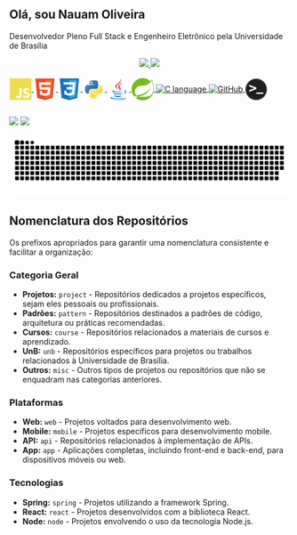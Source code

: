 ## Olá, sou Nauam Oliveira

Desenvolvedor Pleno Full Stack e Engenheiro Eletrônico pela Universidade de Brasília

<div align="center">
  <a href="https://github.com/nauam">
  <img height="160em" src="https://github-readme-stats.vercel.app/api?username=nauam&show_icons=true&theme=dracula&include_all_commits=true&count_private=true"/>
  <img height="160em" src="https://github-readme-stats.vercel.app/api/top-langs/?username=nauam&layout=compact&langs_count=7&theme=dracula"/>
</div>
  
<div style="display: inline_block"><br>
  <img align="center" alt="Js" width="40px" src="https://raw.githubusercontent.com/devicons/devicon/master/icons/javascript/javascript-plain.svg">
  <img align="center" alt="HTML" width="40px" src="https://raw.githubusercontent.com/devicons/devicon/master/icons/html5/html5-original.svg">
  <img align="center" alt="CSS" width="40px" src="https://raw.githubusercontent.com/devicons/devicon/master/icons/css3/css3-original.svg">
  <img align="center" alt="Python" width="40px" src="https://raw.githubusercontent.com/devicons/devicon/master/icons/python/python-original.svg">
  <img align="center" alt="Java" width="40px" src="https://raw.githubusercontent.com/devicons/devicon/master/icons/java/java-original.svg">
  <img align="center" alt="Spring" width="40px" src="https://raw.githubusercontent.com/devicons/devicon/master/icons/spring/spring-original.svg">
  <img align="center" alt="C language" width="40px" src="https://raw.githubusercontent.com/abranhe/programming-languages-logos/master/src/c/c.svg" />
  <img align="center" alt="GitHub" width="40px" src="https://git-scm.com/images/logos/downloads/Git-Icon-1788C.png" />
  <img align="center" alt="Terminal" width="40px" src="https://raw.githubusercontent.com/github/explore/80688e429a7d4ef2fca1e82350fe8e3517d3494d/topics/terminal/terminal.png" />
</div>
  
  ##
 
<div> 
  <a href = "mailto:nauamvictor@outlook.com"><img src="https://img.shields.io/badge/Outlook-0078D4?style=for-the-badge&logo=microsoft-outlook&logoColor=white" target="_blank"></a>
  <a href="https://www.linkedin.com/in/nauam" target="_blank"><img src="https://img.shields.io/badge/-LinkedIn-%230077B5?style=for-the-badge&logo=linkedin&logoColor=white" target="_blank"></a> 
  
  ![Snake animation](https://raw.githubusercontent.com/nauam/nauam/output/github-contribution-grid-snake.svg)
 
</div>

## Nomenclatura dos Repositórios

Os prefixos apropriados para garantir uma nomenclatura consistente e facilitar a organização:

### Categoria Geral

- **Projetos:** `project` - Repositórios dedicados a projetos específicos, sejam eles pessoais ou profissionais.
- **Padrões:** `pattern` - Repositórios destinados a padrões de código, arquitetura ou práticas recomendadas.
- **Cursos:** `course` - Repositórios relacionados a materiais de cursos e aprendizado.
- **UnB:** `unb` - Repositórios específicos para projetos ou trabalhos relacionados à Universidade de Brasília.
- **Outros:** `misc` - Outros tipos de projetos ou repositórios que não se enquadram nas categorias anteriores.

### Plataformas

- **Web:** `web` - Projetos voltados para desenvolvimento web.
- **Mobile:** `mobile` - Projetos específicos para desenvolvimento mobile.
- **API:** `api` - Repositórios relacionados à implementação de APIs.
- **App:** `app` - Aplicações completas, incluindo front-end e back-end, para dispositivos móveis ou web.

### Tecnologias

- **Spring:** `spring` - Projetos utilizando a framework Spring.
- **React:** `react` - Projetos desenvolvidos com a biblioteca React.
- **Node:** `node` - Projetos envolvendo o uso da tecnologia Node.js.

